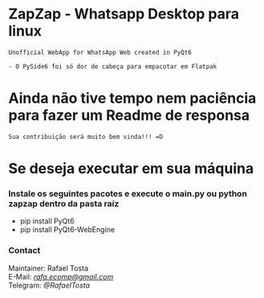 # ZapZap - Whatsapp Desktop para linux
    Unofficial WebApp for WhatsApp Web created in PyQt6
    
    - O PySide6 foi só dor de cabeça para empacotar em Flatpak 

# Ainda não tive tempo nem paciência para fazer um Readme de responsa
    Sua contribuição será muito bem vinda!!! =D

# Se deseja executar em sua máquina
### Instale os seguintes pacotes e execute o __main__.py ou python zapzap dentro da pasta raíz 
- pip install PyQt6
- pip install PyQt6-WebEngine


### Contact
Maintainer: Rafael Tosta<br/>
E-Mail: *rafa.ecomp@gmail.com*<br/>
Telegram: *@RafaelTosta*<br/>





